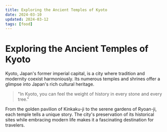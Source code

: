 ```yaml
---
title: Exploring the Ancient Temples of Kyoto
date: 2024-03-10
updated: 2024-03-12
tags: [food]
---
```


# Exploring the Ancient Temples of Kyoto

Kyoto, Japan's former imperial capital, is a city where tradition and modernity coexist harmoniously. Its numerous temples and shrines offer a glimpse into Japan's rich cultural heritage.

> "In Kyoto, you can feel the weight of history in every stone and every tree."

From the golden pavilion of Kinkaku-ji to the serene gardens of Ryoan-ji, each temple tells a unique story. The city's preservation of its historical sites while embracing modern life makes it a fascinating destination for travelers. 